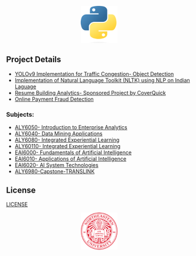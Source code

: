 <p align="center">
  <img width="100" height="100" src="/img/Python-logo.png">
</p>

## Project Details


- [YOLOv9 Implementation for Traffic Congestion- Object Detection](ALY6980-Capstone-TRANSLINK/Week12/ALY6980_W12_YOLO_Individual__Proposal_Dikshit.pdf)
- [Implementation of Natural Language Toolkit (NLTK) using NLP on Indian Laguage](EAI6000-FundamentalsOfArtificialIntelligence/Week6-NLP-NLTK-IndianLanguage/EAI6000_M6_NLTK_NLP_Dikshit.ipynb)
- [Resume Building Analytics- Sponsored Project by CoverQuick](ALY6080-XN_CoverQuick_Project/FinalCoverQuickAnalysis/ALY6080_Final_Report_CoverQuick.pdf)
- [Online Payment Fraud Detection](ALY6040-Data_Mining/FinalProject/ALY6040_OnlineFraudDetection_FinalProject.pdf)

### Subjects:

- [ALY6050- Introduction to Enterprise Analytics](ALY6050-Enterprise_Analytics)
- [ALY6040- Data Mining Applications](ALY6040-Data_Mining)
- [ALY6080- Integrated Experiential Learning](ALY6080-XN_CoverQuick_Project)
- [ALY60110- Integrated Experiential Learning](ALY6110-DataManagementAndBigData)
- [EAI6000- Fundamentals of Artificial Intelligence](EAI6000-FundamentalsOfAI)
- [EAI6010- Applications of Artificial Intelligence](EAI6010-ApplicationsOfAI)
- [EAI6020- AI System Technologies](EAI6020-AI_System_Technologies)
- [ALY6980-Capstone-TRANSLINK](ALY6980-Capstone-TRANSLINK)

## License

[LICENSE](LICENSE)

<p align="center">
  <img width="100" height="100" src="/img/NuLogo.png">
</p>
